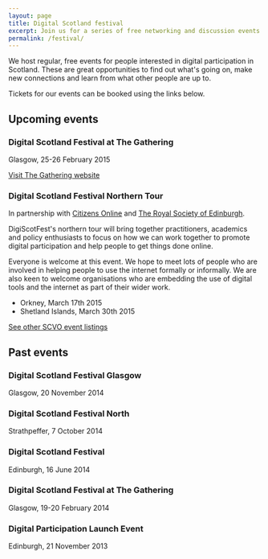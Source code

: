 ```yaml
---
layout: page
title: Digital Scotland festival
excerpt: Join us for a series of free networking and discussion events exploring all things digital.
permalink: /festival/
---
```


We host regular, free events for people interested in digital participation in Scotland. These are great opportunities to find out what's going on, make new connections and learn from what other people are up to.

Tickets for our events can be booked using the links below.

## Upcoming events

### Digital Scotland Festival at The Gathering
Glasgow, 25-26 February 2015

<a href="http://gatherscotland.org.uk/events/?event_category=digital" class="btn btn-primary btn-lg">Visit The Gathering website</a> 

### Digital Scotland Festival Northern Tour

In partnership with [Citizens Online](http://www.citizensonline.org.uk/) and [The Royal Society of Edinburgh](http://www.royalsoced.org.uk/).

DigiScotFest's northern tour will bring together practitioners, academics and policy enthusiasts to focus on how we can work together to promote digital participation and help people to get things done online.

Everyone is welcome at this event. We hope to meet lots of people who are involved in helping people to use the internet formally or informally. We are also keen to welcome organisations who are embedding the use of digital tools and the internet as part of their wider work.

* Orkney, March 17th 2015
* Shetland Islands, March 30th 2015

<a href="http://www.scvo.org.uk/events" class="btn btn-primary btn-lg">See other SCVO event listings</a>

## Past events

### Digital Scotland Festival Glasgow
Glasgow, 20 November 2014

### Digital Scotland Festival North
Strathpeffer, 7 October 2014

### Digital Scotland Festival
Edinburgh, 16 June 2014

### Digital Scotland Festival at The Gathering
Glasgow, 19-20 February 2014

### Digital Participation Launch Event
Edinburgh, 21 November 2013
